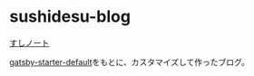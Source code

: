 # sushidesu-blog

[すしノート](https://note.sushidesu.com)

[gatsby-starter-default](https://github.com/gatsbyjs/gatsby-starter-default)をもとに、カスタマイズして作ったブログ。

